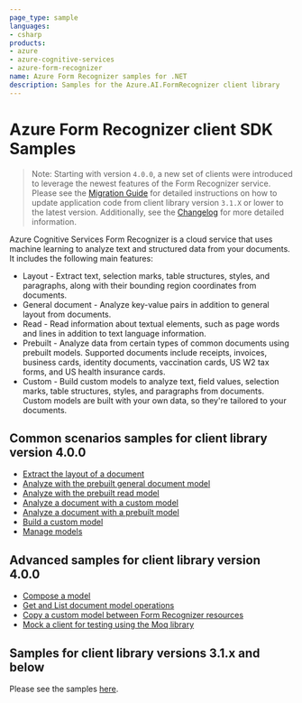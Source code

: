 ```yaml
---
page_type: sample
languages:
- csharp
products:
- azure
- azure-cognitive-services
- azure-form-recognizer
name: Azure Form Recognizer samples for .NET
description: Samples for the Azure.AI.FormRecognizer client library
---
```


# Azure Form Recognizer client SDK Samples
> Note: Starting with version `4.0.0`, a new set of clients were introduced to leverage the newest features of the Form Recognizer service. Please see the [Migration Guide][migration_guide] for detailed instructions on how to update application code from client library version `3.1.X` or lower to the latest version. Additionally, see the [Changelog][changelog] for more detailed information.

Azure Cognitive Services Form Recognizer is a cloud service that uses machine learning to analyze text and structured data from your documents. It includes the following main features:

- Layout - Extract text, selection marks, table structures, styles, and paragraphs, along with their bounding region coordinates from documents.
- General document - Analyze key-value pairs in addition to general layout from documents.
- Read - Read information about textual elements, such as page words and lines in addition to text language information.
- Prebuilt - Analyze data from certain types of common documents using prebuilt models. Supported documents include receipts, invoices, business cards, identity documents, vaccination cards, US W2 tax forms, and US health insurance cards.
- Custom - Build custom models to analyze text, field values, selection marks, table structures, styles, and paragraphs from documents. Custom models are built with your own data, so they're tailored to your documents.

## Common scenarios samples for client library version 4.0.0
- [Extract the layout of a document](https://github.com/Azure/azure-sdk-for-net/tree/main/sdk/formrecognizer/Azure.AI.FormRecognizer/samples/Sample_ExtractLayout.md)
- [Analyze with the prebuilt general document model](https://github.com/Azure/azure-sdk-for-net/tree/main/sdk/formrecognizer/Azure.AI.FormRecognizer/samples/Sample_AnalyzePrebuiltDocument.md)
- [Analyze with the prebuilt read model](https://github.com/Azure/azure-sdk-for-net/tree/main/sdk/formrecognizer/Azure.AI.FormRecognizer/samples/Sample_AnalyzePrebuiltRead.md)
- [Analyze a document with a custom model](https://github.com/Azure/azure-sdk-for-net/tree/main/sdk/formrecognizer/Azure.AI.FormRecognizer/samples/Sample_AnalyzeWithCustomModel.md)
- [Analyze a document with a prebuilt model](https://github.com/Azure/azure-sdk-for-net/tree/main/sdk/formrecognizer/Azure.AI.FormRecognizer/samples/Sample_AnalyzeWithPrebuiltModel.md)
- [Build a custom model](https://github.com/Azure/azure-sdk-for-net/tree/main/sdk/formrecognizer/Azure.AI.FormRecognizer/samples/Sample_BuildCustomModel.md)
- [Manage models](https://github.com/Azure/azure-sdk-for-net/tree/main/sdk/formrecognizer/Azure.AI.FormRecognizer/samples/Sample_ManageModels.md)

## Advanced samples for client library version 4.0.0
- [Compose a model](https://github.com/Azure/azure-sdk-for-net/tree/main/sdk/formrecognizer/Azure.AI.FormRecognizer/samples/Sample_ModelCompose.md)
- [Get and List document model operations](https://github.com/Azure/azure-sdk-for-net/tree/main/sdk/formrecognizer/Azure.AI.FormRecognizer/samples/Sample_GetAndListOperations.md)
- [Copy a custom model between Form Recognizer resources](https://github.com/Azure/azure-sdk-for-net/tree/main/sdk/formrecognizer/Azure.AI.FormRecognizer/samples/Sample_CopyCustomModel.md)
- [Mock a client for testing using the Moq library](https://github.com/Azure/azure-sdk-for-net/blob/main/sdk/formrecognizer/Azure.AI.FormRecognizer/samples/Sample_MockClient.md)

## Samples for client library versions 3.1.x and below
Please see the samples [here][v31samples].

[changelog]: https://github.com/Azure/azure-sdk-for-net/tree/main/sdk/formrecognizer/Azure.AI.FormRecognizer/CHANGELOG.md
[v31samples]: https://github.com/Azure/azure-sdk-for-net/blob/main/sdk/formrecognizer/Azure.AI.FormRecognizer/samples/V3.1/README.md
[migration_guide]: https://github.com/Azure/azure-sdk-for-net/blob/main/sdk/formrecognizer/Azure.AI.FormRecognizer/MigrationGuide.md